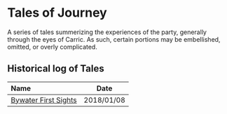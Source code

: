 # Tales of Journey
A series of tales summerizing the experiences of the party, generally through the eyes of Carric. As such, certain portions may be embellished, omitted, or overly complicated.


## Historical log of Tales

| Name | Date |
|:---- |:----:|
| [Bywater First Sights](https://github.com/prezschaefer/cicici/tales/entering_bywater_first_sights.md) | 2018/01/08 |
